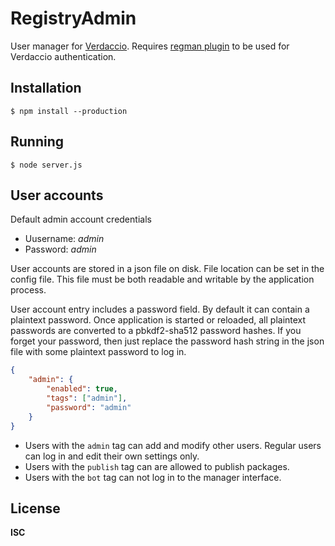 # RegistryAdmin

User manager for [Verdaccio](https://verdaccio.org/). Requires [regman plugin](https://github.com/andris9/verdaccio-regman) to be used for Verdaccio authentication.

## Installation

```
$ npm install --production
```

## Running

```
$ node server.js
```

## User accounts

Default admin account credentials

-   Uusername: _admin_
-   Password: _admin_

User accounts are stored in a json file on disk. File location can be set in the config file. This file must be both readable and writable by the application process.

User account entry includes a password field. By default it can contain a plaintext password. Once application is started or reloaded, all plaintext passwords are converted to a pbkdf2-sha512 password hashes. If you forget your password, then just replace the password hash string in the json file with some plaintext password to log in.

```json
{
    "admin": {
        "enabled": true,
        "tags": ["admin"],
        "password": "admin"
    }
}
```

-   Users with the `admin` tag can add and modify other users. Regular users can log in and edit their own settings only.
-   Users with the `publish` tag can are allowed to publish packages.
-   Users with the `bot` tag can not log in to the manager interface.

## License

**ISC**
